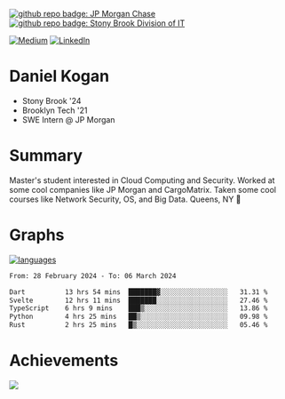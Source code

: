 [![github repo badge: JP Morgan Chase](https://img.shields.io/badge/JP_Morgan_Chase--181717?color=blue)](https://careers.jpmorgan.com/in/en/students/programs/software-engineer-summer?search=&tags=location__Americas__UnitedStatesofAmerica)
[![github repo badge: Stony Brook Division of IT](https://img.shields.io/badge/Stony%20Brook%20Division%20of%20IT--181717?color=red)](https://it.stonybrook.edu/)

[![Medium](https://img.shields.io/badge/Medium-12100E?logo=medium&logoColor=white)](https://medium.com/@danielkoganx) [![LinkedIn](https://img.shields.io/badge/LinkedIn-%230077B5.svg?logo=linkedin&logoColor=white)](https://linkedin.com/in/danielkogan123)
# Daniel Kogan

- Stony Brook '24
- Brooklyn Tech '21
- SWE Intern @ JP Morgan

# Summary

Master's student interested in Cloud Computing and Security. Worked at some cool companies like JP Morgan and CargoMatrix. Taken some cool courses like Network Security, OS, and Big Data. Queens, NY 📍


# Graphs

<div style="width: 100%">

[![languages](https://github-readme-stats.vercel.app/api/top-langs/?username=daminals&langs_count=8&hide=html&layout=compact)](https://github-readme-stats.vercel.app/api/top-langs/?username=daminals&langs_count=8&hide=html&layout=compact)
</div>

<!--START_SECTION:waka-->

```txt
From: 28 February 2024 - To: 06 March 2024

Dart          13 hrs 54 mins  ███████▓░░░░░░░░░░░░░░░░░   31.31 %
Svelte        12 hrs 11 mins  ███████░░░░░░░░░░░░░░░░░░   27.46 %
TypeScript    6 hrs 9 mins    ███▒░░░░░░░░░░░░░░░░░░░░░   13.86 %
Python        4 hrs 25 mins   ██▒░░░░░░░░░░░░░░░░░░░░░░   09.98 %
Rust          2 hrs 25 mins   █▒░░░░░░░░░░░░░░░░░░░░░░░   05.46 %
```

<!--END_SECTION:waka-->

# Achievements 

![](https://github-profile-trophy.vercel.app/?username=daminals&theme=onestar&no-frame=true&no-bg=false&margin-w=4)

